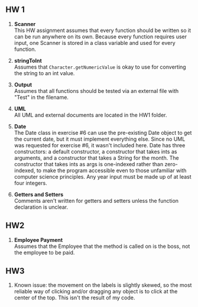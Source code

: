## HW 1
1. **Scanner**  
This HW assignment assumes that every function should be written so it can be run anywhere on its own. Because every function requires user input, one Scanner is stored in a class variable and used for every function. 

2. **stringToInt**  
Assumes that `Character.getNumericValue` is okay to use for converting the string to an int value. 

3. **Output**  
Assumes that all functions should be tested via an external file with "Test" in the filename. 

4. **UML**  
All UML and external documents are located in the HW1 folder. 

5. **Date**  
The Date class in exercise #6 can use the pre-existing Date object to get the current date, but it must implement everything else. Since no UML was requested for exercise #6, it wasn't included here. 
Date has three constructors: a default constructor, a constructor that takes ints as arguments, and a constructor that takes a String for the month. The constructor that takes ints as args is one-indexed rather than zero-indexed, to make the program accessible even to those unfamiliar with computer science principles. 
Any year input must be made up of at least four integers.  

6. **Getters and Setters**  
Comments aren't written for getters and setters unless the function declaration is unclear. 

## HW2

1. **Employee Payment**  
Assumes that the Employee that the method is called on is the boss, not the employee to be paid. 

## HW3

1. Known issue: the movement on the labels is slightly skewed, so the most reliable way of clicking and/or dragging any object is to click at the center of the top. This isn't the result of my code.
